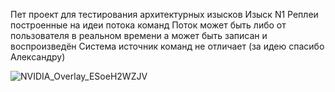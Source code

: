 Пет проект для тестирования архитектурных изысков 
Изыск N1 Реплеи построенные на идеи потока команд
Поток может быть либо от пользователя в реальном времени а может быть записан и воспроизведён 
Система источник команд не отличает (за идею спасибо Александру)

![NVIDIA_Overlay_ESoeH2WZJV](https://github.com/user-attachments/assets/ebcf37cb-dd2f-4676-846c-b6dcb949d234)

